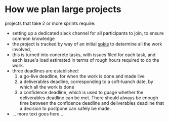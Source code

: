 # How we plan large projects

projects that take 2 or more sprints require:

- setting up a dedicated slack channel for all participants to join, to ensure common knowledge
- the project is tracked by way of an initial [spkie](https://en.wikipedia.org/wiki/Spike_(software_development)) to determine all the work involved,
- this is turned into concrete tasks, with issues filed for each task, and each issue's load estimated in terms of rough hours required to do the work.
- three deadlines are established:
  1. a go-live deadline, for when the work is done and made live
  2. a deliverables deadline, corresponding to a soft-luanch date, by which all the work is done
  3. a confidence deadline, which is used to guage whether the deliverables deadline can be met. There should always be enough time between the confidence deadline and deliverables deadline that a decision to postpone can safely be made.
- ... more text goes here...
